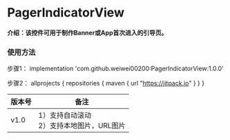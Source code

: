 # PagerIndicatorView
**介绍：该控件可用于制作Banner或App首次进入的引导页。**
 
### 使用方法
步骤1：
implementation 'com.github.weiwei00200:PagerIndicatorView:1.0.0'
    
步骤2：
allprojects {
   repositories {
      maven { url "https://jitpack.io" }
   }
}
 
 
版本号     | 备注
-------- | ---
v1.0 | 1）支持自动滚动<br>2）支持本地图片，URL图片
 

